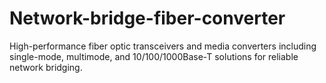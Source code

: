 # Network-bridge-fiber-converter
High-performance fiber optic transceivers and media converters including single-mode, multimode, and 10/100/1000Base-T solutions for reliable network bridging.
